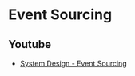 # Event Sourcing


## Youtube

- [System Design - Event Sourcing](https://www.youtube.com/watch?v=JTmgi0vO5Ug)